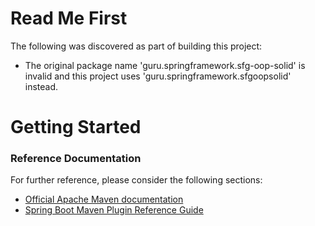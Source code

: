 # Read Me First
The following was discovered as part of building this project:

* The original package name 'guru.springframework.sfg-oop-solid' is invalid and this project uses 'guru.springframework.sfgoopsolid' instead.

# Getting Started

### Reference Documentation
For further reference, please consider the following sections:

* [Official Apache Maven documentation](https://maven.apache.org/guides/index.html)
* [Spring Boot Maven Plugin Reference Guide](https://docs.spring.io/spring-boot/docs/2.2.6.RELEASE/maven-plugin/)


